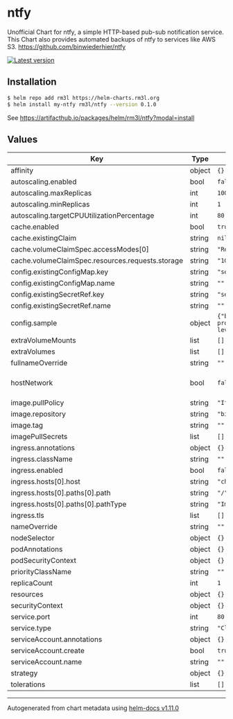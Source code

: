 # ntfy

Unofficial Chart for ntfy, a simple HTTP-based pub-sub notification service.
This Chart also provides automated backups of ntfy to services like AWS S3.
https://github.com/binwiederhier/ntfy

[![Latest version](https://img.shields.io/badge/latest_version-0.1.0-blue)](https://artifacthub.io/packages/helm/rm3l/ntfy)

## Installation

```bash
$ helm repo add rm3l https://helm-charts.rm3l.org
$ helm install my-ntfy rm3l/ntfy --version 0.1.0
```

See https://artifacthub.io/packages/helm/rm3l/ntfy?modal=install

## Values

| Key | Type | Default | Description |
|-----|------|---------|-------------|
| affinity | object | `{}` |  |
| autoscaling.enabled | bool | `false` |  |
| autoscaling.maxReplicas | int | `100` |  |
| autoscaling.minReplicas | int | `1` |  |
| autoscaling.targetCPUUtilizationPercentage | int | `80` |  |
| cache.enabled | bool | `true` |  |
| cache.existingClaim | string | `nil` |  |
| cache.volumeClaimSpec.accessModes[0] | string | `"ReadWriteOnce"` |  |
| cache.volumeClaimSpec.resources.requests.storage | string | `"1Gi"` |  |
| config.existingConfigMap.key | string | `"server.yaml"` |  |
| config.existingConfigMap.name | string | `""` |  |
| config.existingSecretRef.key | string | `"server.yaml"` |  |
| config.existingSecretRef.name | string | `""` |  |
| config.sample | object | `{"behind-proxy":true,"log-level":"info"}` | Sample config. See https://github.com/binwiederhier/ntfy/blob/main/server/server.yml |
| extraVolumeMounts | list | `[]` | Additional Volume mounts |
| extraVolumes | list | `[]` | Additional volumes |
| fullnameOverride | string | `""` |  |
| hostNetwork | bool | `false` | Host networking requested for the pod. Beware that setting this to true requires all container ports declared in the pod to be free on the node. |
| image.pullPolicy | string | `"IfNotPresent"` |  |
| image.repository | string | `"binwiederhier/ntfy"` |  |
| image.tag | string | `""` |  |
| imagePullSecrets | list | `[]` |  |
| ingress.annotations | object | `{}` |  |
| ingress.className | string | `""` |  |
| ingress.enabled | bool | `false` |  |
| ingress.hosts[0].host | string | `"chart-example.local"` |  |
| ingress.hosts[0].paths[0].path | string | `"/"` |  |
| ingress.hosts[0].paths[0].pathType | string | `"ImplementationSpecific"` |  |
| ingress.tls | list | `[]` |  |
| nameOverride | string | `""` |  |
| nodeSelector | object | `{}` |  |
| podAnnotations | object | `{}` |  |
| podSecurityContext | object | `{}` |  |
| priorityClassName | string | `""` |  |
| replicaCount | int | `1` |  |
| resources | object | `{}` |  |
| securityContext | object | `{}` |  |
| service.port | int | `80` |  |
| service.type | string | `"ClusterIP"` |  |
| serviceAccount.annotations | object | `{}` |  |
| serviceAccount.create | bool | `true` |  |
| serviceAccount.name | string | `""` |  |
| strategy | object | `{}` | Strategy used to replace old Pods by new ones |
| tolerations | list | `[]` |  |

----------------------------------------------
Autogenerated from chart metadata using [helm-docs v1.11.0](https://github.com/norwoodj/helm-docs/releases/v1.11.0)